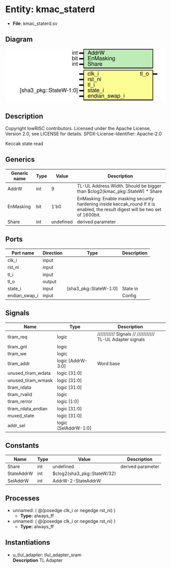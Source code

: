 # Entity: kmac_staterd

- **File**: kmac_staterd.sv
## Diagram

![Diagram](kmac_staterd.svg "Diagram")
## Description

 Copyright lowRISC contributors.
 Licensed under the Apache License, Version 2.0, see LICENSE for details.
 SPDX-License-Identifier: Apache-2.0

 Keccak state read

## Generics

| Generic name | Type | Value     | Description                                                                                                                         |
| ------------ | ---- | --------- | ----------------------------------------------------------------------------------------------------------------------------------- |
| AddrW        | int  | 9         |  TL-UL Address Width. Should be bigger than  $clog2(kmac_pkg::StateW) * Share                                                       |
| EnMasking    | bit  | 1'b0      |  EnMasking: Enable masking security hardening inside keccak_round  If it is enabled, the result digest will be two set of 1600bit.  |
| Share        | int  | undefined |  derived parameter                                                                                                                  |
## Ports

| Port name     | Direction | Type                   | Description |
| ------------- | --------- | ---------------------- | ----------- |
| clk_i         | input     |                        |             |
| rst_ni        | input     |                        |             |
| tl_i          | input     |                        |             |
| tl_o          | output    |                        |             |
| state_i       | input     | [sha3_pkg::StateW-1:0] |  State in   |
| endian_swap_i | input     |                        |  Config     |
## Signals

| Name               | Type                 | Description                                                 |
| ------------------ | -------------------- | ----------------------------------------------------------- |
| tlram_req          | logic                | ///////////  Signals // ///////////  TL-UL Adapter signals  |
| tlram_gnt          | logic                |                                                             |
| tlram_we           | logic                |                                                             |
| tlram_addr         | logic [AddrW-3:0]    | Word base                                                   |
| unused_tlram_wdata | logic [31:0]         |                                                             |
| unused_tlram_wmask | logic [31:0]         |                                                             |
| tlram_rdata        | logic [31:0]         |                                                             |
| tlram_rvalid       | logic                |                                                             |
| tlram_rerror       | logic [1:0]          |                                                             |
| tlram_rdata_endian | logic [31:0]         |                                                             |
| muxed_state        | logic [31:0]         |                                                             |
| addr_sel           | logic [SelAddrW-1:0] |                                                             |
## Constants

| Name       | Type | Value                       | Description        |
| ---------- | ---- | --------------------------- | ------------------ |
| Share      | int  | undefined                   | derived parameter  |
| StateAddrW | int  | $clog2(sha3_pkg::StateW/32) |                    |
| SelAddrW   | int  | AddrW-2-StateAddrW          |                    |
## Processes
- unnamed: ( @(posedge clk_i or negedge rst_ni) )
  - **Type:** always_ff
- unnamed: ( @(posedge clk_i or negedge rst_ni) )
  - **Type:** always_ff
## Instantiations

- u_tlul_adapter: tlul_adapter_sram
</br>**Description**
 TL Adapter

